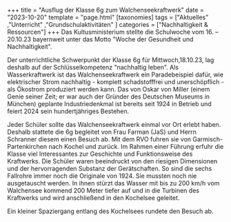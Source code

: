 +++
title = "Ausflug der Klasse 6g zum Walchenseekraftwerk"
date = "2023-10-20"
template = "page.html"
[taxonomies]
tags = ["Aktuelles" ,"Unterricht" ,"Grundschulaktivitäten" ]
categories = ["Nachhaltigkeit & Ressourcen"]
+++
Das Kultusministerium stellte die Schulwoche vom 16. – 20.10.23 bayernweit unter das Motto "Woche der Gesundheit und Nachhaltigkeit". 

<!-- more -->

Der unterrichtliche Schwerpunkt der Klasse 6g für Mittwoch,18.10.23, lag deshalb auf der Schlüsselkompetenz "nachhaltig leben". Als Wasserkraftwerk ist das Walchenseekraftwerk ein Paradebeispiel dafür, wie elektrischer Strom nachhaltig - komplett schadstofffrei und unerschöpflich - als Ökostrom produziert werden kann. Das von Oskar von Miller (einem Genie seiner Zeit; er war auch der Gründer des Deutschen Museums in München) geplante Industriedenkmal ist bereits seit 1924 in Betrieb und feiert 2024 sein hundertjähriges Bestehen. 

Jeder Schüler sollte das Walchenseekraftwerk einmal vor Ort erlebt haben. Deshalb stattete die 6g begleitet von Frau Farman (JaS) und Herrn Schranner diesem einen Besuch ab. Mit dem RVO fuhren sie von Garmisch-Partenkirchen nach Kochel und zurück. Im Rahmen einer Führung erfuhr die Klasse viel Interessantes zur Geschichte und Funktionsweise des Kraftwerks. Die Schüler waren beeindruckt von den riesigen Dimensionen und der hervorragenden Substanz der Gerätschaften. So sind die sechs Fallrohre immer noch die Originale von 1924. Sie mussten noch nie ausgetauscht werden. In ihnen stürzt das Wasser mit bis zu 200 km/h vom Walchensee kommend 200 Meter tiefer auf und in die Turbinen des Kraftwerks und wird anschließend in den Kochelsee geleitet.

Ein kleiner Spaziergang entlang des Kochelsees rundete den Besuch ab.

